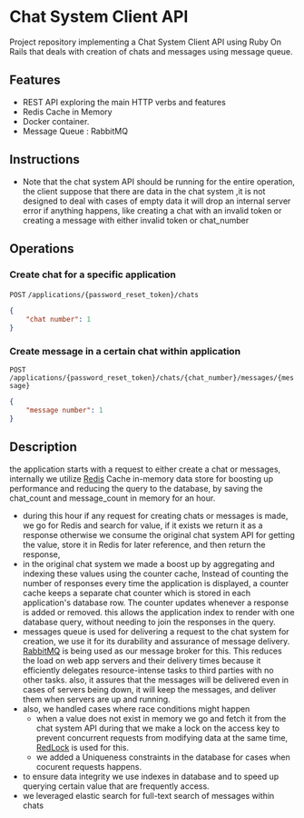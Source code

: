 # Chat System Client API

Project repository implementing a Chat System Client API using Ruby On Rails that deals with creation of chats and messages using message queue.

## Features
- REST API exploring the main HTTP verbs and features
- Redis Cache in Memory
- Docker container.
- Message Queue : RabbitMQ

## Instructions

-  Note that the chat system API should be running for the entire operation, the client suppose that there are data in the chat system ,it is not designed to deal with cases of empty data it will drop an internal server error if anything happens, like creating a chat with an invalid token or creating a message with either invalid token or chat_number

## Operations

### Create chat for a specific application

`POST` `/applications/{password_reset_token}/chats`


```json
{
    "chat number": 1
}
```
### Create message in a certain chat within application

`POST` `/applications/{password_reset_token}/chats/{chat_number}/messages/{message}`


```json
{
    "message number": 1
}
```

## Description
the application starts with a request to either create a chat or messages, internally we utilize [Redis](https://redis.io/) Cache in-memory data store for boosting up performance and reducing the query to the database, by saving the chat_count and message_count in memory for an hour.
- during this hour if any request for creating chats or messages is made, we go for Redis and search for value, if it exists we return it as a response otherwise we  consume the original chat system API for getting the value, store it in Redis for later reference, and then return the response, 
- in the original chat system we made a boost up by aggregating and indexing these values using the counter cache, Instead of counting the number of responses every time the application is displayed, a counter cache keeps a separate chat counter which is stored in each application's database row. The counter updates whenever a response is added or removed. this allows the application index to render with one database query, without needing to join the responses in the query.
- messages queue is used for delivering a request to the chat system for creation, we use it for its durability and assurance of message delivery.
  [RabbitMQ](https://www.rabbitmq.com/) is being used as our message broker for this. This reduces the load on web app servers and their delivery times because it efficiently delegates resource-intense tasks to third parties with no other tasks. also, it assures that the messages will be delivered even in cases of servers being down, it will keep the messages, and deliver them when servers are up and running.
- also, we handled cases where race conditions might happen 
    - when a value does not exist in memory we go and fetch it from the chat system API during that we make a lock on the access key to prevent concurrent requests from modifying data at the same time, [RedLock](https://github.com/leandromoreira/redlock-rb) is used for this. 
   -  we  added a Uniqueness constraints in the database for cases when cocurent requests happens.
- to ensure data integrity we use indexes in database and to speed up querying certain value that are frequently access.
- we leveraged elastic search for full-text search of messages within chats 
